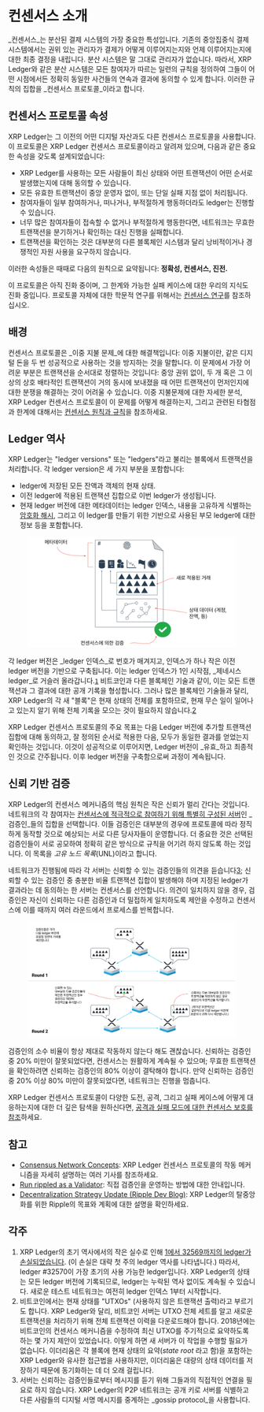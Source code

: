 # 컨센서스 소개

_컨센서스_는 분산된 결제 시스템의 가장 중요한 특성입니다. 기존의 중앙집중식 결제 시스템에서는 권위 있는 관리자가 결제가 어떻게 이루어지는지와 언제 이루어지는지에 대한 최종 결정을 내립니다. 분산 시스템은 말 그대로 관리자가 없습니다. 따라서, XRP Ledger와 같은 분산 시스템은 모든 참여자가 따르는 일련의 규칙을 정의하여 그들이 어떤 시점에서든 정확히 동일한 사건들의 연속과 결과에 동의할 수 있게 합니다. 이러한 규칙의 집합을 _컨센서스 프로토콜_이라고 합니다.

## 컨센서스  프로토콜 속성

XRP Ledger는 그 이전의 어떤 디지털 자산과도 다른 컨센서스 프로토콜을 사용합니다. 이 프로토콜은 XRP Ledger 컨센서스 프로토콜이라고 알려져 있으며, 다음과 같은 중요한 속성을 갖도록 설계되었습니다:

* XRP Ledger를 사용하는 모든 사람들이 최신 상태와 어떤 트랜잭션이 어떤 순서로 발생했는지에 대해 동의할 수 있습니다.&#x20;
* 모든 유효한 트랜잭션이 중앙 운영자 없이, 또는 단일 실패 지점 없이 처리됩니다.
* 참여자들이 일부 참여하거나, 떠나거나, 부적절하게 행동하더라도 ledger는 진행할 수 있습니다.
* 너무 많은 참여자들이 접속할 수 없거나 부적절하게 행동한다면, 네트워크는   무효한 트랜잭션을 분기하거나 확인하는 대신 진행을 실패합니다.
* 트랜잭션을 확인하는 것은 대부분의 다른 블록체인 시스템과 달리 낭비적이거나 경쟁적인 자원 사용을 요구하지 않습니다.

이러한 속성들은 때때로 다음의 원칙으로 요약됩니다: **정확성, 컨센서스, 진전.**

이 프로토콜은 아직 진화 중이며, 그 한계와 가능한 실패 케이스에 대한 우리의 지식도 진화 중입니다. 프로토콜 자체에 대한 학문적 연구를 위해서는 [컨센서스 연구](../consensus-protocol/undefined-4.md)를 참조하십시오.

## 배경

컨센서스 프로토콜은 _이중 지불 문제_에 대한 해결책입니다: 이중 지불이란, 같은 디지털 돈을 두 번 성공적으로 사용하는 것을 방지하는 것을 말합니다. 이 문제에서 가장 어려운 부분은 트랜잭션을 순서대로 정렬하는 것입니다: 중앙 권위 없이, 두 개 혹은 그 이상의 상호 배타적인 트랜잭션이 거의 동시에 보내졌을 때 어떤 트랜잭션이 먼저인지에 대한 분쟁을 해결하는 것이 어려울 수 있습니다. 이중 지불문제에 대한 자세한 분석, XRP Ledger 컨센서스 프로토콜이 이 문제를 어떻게 해결하는지, 그리고 관련된 타협점과 한계에 대해서는 [컨센서스 원칙과 규칙](../consensus-protocol/consensus-principles-and-rules.md)을 참조하세요.

## Ledger 역사

XRP Ledger는 "ledger versions" 또는 "ledgers"라고 불리는 블록에서 트랜잭션을 처리합니다. 각 ledger version은 세 가지 부분을 포함합니다:

* ledger에 저장된 모든 잔액과 객체의 현재 상태.
* 이전 ledger에 적용된 트랜잭션 집합으로 이번 ledger가 생성됩니다.
* 현재 ledger 버전에 대한 메타데이터는 ledger 인덱스, 내용을 고유하게 식별하는 [암호화 해시](https://en.wikipedia.org/wiki/Cryptographic\_hash\_function), 그리고 이 ledger를 만들기 위한 기반으로 사용된 부모 ledger에 대한 정보 등을 포함합니다.

<figure><img src="../../.gitbook/assets/Introduction to Consensus_1.png" alt=""><figcaption></figcaption></figure>

각 ledger 버전은 _ledger 인덱스_로 번호가 매겨지고, 인덱스가 하나 작은 이전 ledger 버전을 기반으로 구축됩니다. 이는 ledger 인덱스가 1인 시작점, _제네시스 ledger_로 거슬러 올라갑니다.[`1`](undefined.md#undefined-4) 비트코인과 다른 블록체인 기술과 같이, 이는 모든 트랜잭션과 그 결과에 대한 공개 기록을 형성합니다. 그러나 많은 블록체인 기술들과 달리, XRP Ledger의 각 새 "블록"은 현재 상태의 전체를 포함하므로, 현재 무슨 일이 일어나고 있는지 알기 위해 전체 기록을 모으는 것이 필요하지 않습니다.[2](undefined.md#undefined-4)

XRP Ledger 컨센서스 프로토콜의 주요 목표는 다음 Ledger 버전에 추가할 트랜잭션 집합에 대해 동의하고, 잘 정의된 순서로 적용한 다음, 모두가 동일한 결과를 얻었는지 확인하는 것입니다. 이것이 성공적으로 이루어지면, Ledger 버전이 _유효_하고 최종적인 것으로 간주됩니다. 이후 ledger 버전을 구축함으로써 과정이 계속됩니다.

## 신뢰 기반 검증

XRP Ledger의 컨센서스 메커니즘의 핵심 원칙은 작은 신뢰가 멀리 간다는 것입니다. 네트워크의 각 참여자는 [컨센서스에 적극적으로 참여하기 위해 특별히 구성된 서버](../../tutorials/rippled/rippled-1/rippled.md)인 _검증인_들의 집합을 선택합니다. 이들 검증인은 대부분의 경우에 프로토콜에 따라 정직하게 동작할 것으로 예상되는 서로 다른 당사자들이 운영합니다. 더 중요한 것은 선택된 검증인들이 서로 공모하여 정확히 같은 방식으로 규칙을 어기려 하지 않도록 하는 것입니다. 이 목록을 _고유 노드 목록_(UNL)이라고 합니다.

네트워크가 진행됨에 따라 각 서버는 신뢰할 수 있는 검증인들의 의견을 듣습니다[3](undefined.md#undefined-4); 신뢰할 수 있는 검증인 중 충분한 비율 트랜잭션 집합이 발생해야 하며 지정된 ledger가 결과라는 데 동의하는 한 서버는 컨센서스를 선언합니다. 의견이 일치하지 않을 경우, 검증인은 자신이 신뢰하는 다른 검증인과 더 밀접하게 일치하도록 제안을 수정하고 컨센서스에 이를 때까지 여러 라운드에서 프로세스를 반복합니다.

<figure><img src="../../.gitbook/assets/Introduction to Consensus_2.png" alt=""><figcaption></figcaption></figure>

검증인의 소수 비율이 항상 제대로 작동하지 않는다 해도 괜찮습니다. 신뢰하는 검증인 중 20% 미만이 잘못되었다면, 컨센서스는 원활하게 계속될 수 있으며; 무효한 트랜잭션을 확인하려면 신뢰하는 검증인의 80% 이상이 결탁해야 합니다. 만약 신뢰하는 검증인 중 20% 이상 80% 미만이 잘못되었다면, 네트워크는 진행을 멈춥니다.

XRP Ledger 컨센서스 프로토콜이 다양한 도전, 공격, 그리고 실패 케이스에 어떻게 대응하는지에 대한 더 깊은 탐색을 원하신다면, [공격과 실패 모드에 대한 컨센서스 보호를 참조](../consensus-protocol/consensus-protections-against-attacks-and-failure-modes.md)하세요.&#x20;

## 참고

* [Consensus Network Concepts](../consensus-protocol/): XRP Ledger 컨센서스 프로토콜의 작동 메커니즘을 자세히 설명하는 여러 기사를 참조하세요.&#x20;
* [Run rippled as a Validator](../../tutorials/rippled/rippled-1/rippled.md): 직접 검증인을 운영하는 방법에 대한 안내입니다.&#x20;
* [Decentralization Strategy Update (Ripple Dev Blog)](https://xrpl.org/blog/2017/decent-strategy-update.html): XRP Ledger의 탈중앙화를 위한 Ripple의 목표와 계획에 대한 설명을 확인하세요.

## 각주

1. XRP Ledger의 초기 역사에서의 작은 실수로 인해 [1에서 32569까지의 ledger가 손실되었습니다](http://web.archive.org/web/20171211225452/https://forum.ripple.com/viewtopic.php?f=2\&t=3613). (이 손실은 대략 첫 주의 ledger 역사를 나타냅니다.) 따라서, ledger #32570이 가장 초기의 사용 가능한 ledger입니다. XRP Ledger의 상태는 모든 ledger 버전에 기록되므로, ledger는 누락된 역사 없이도 계속될 수 있습니다. 새로운 테스트 네트워크는 여전히 ledger 인덱스 1부터 시작합니다.
2. 비트코인에서는 현재 상태를 "UTXOs" (사용하지 않은 트랜잭션 출력)라고 부르기도 합니다. XRP Ledger와 달리, 비트코인 서버는 UTXO 전체 세트를 알고 새로운 트랜잭션을 처리하기 위해 전체 트랜잭션 이력을 다운로드해야 합니다. 2018년에는 비트코인의 컨센서스 메커니즘을 수정하여 최신 UTXO를 주기적으로 요약하도록 하는 몇 가지 제안이 있었습니다. 이렇게 하면 새 서버가 이 작업을 수행할 필요가 없습니다. 이더리움은 각 블록에 현재 상태의 요약(_state root_ 라고 함)을 포함하는 XRP Ledger와 유사한 접근법을 사용하지만, 이더리움은 대량의 상태 데이터를 저장하기 때문에 동기화하는 데 더 오래 걸립니다.
3. 서버는 신뢰하는 검증인들로부터 메시지를 듣기 위해 그들과의 직접적인 연결을 필요로 하지 않습니다. XRP Ledger의 P2P 네트워크는 공개 키로 서버를 식별하고 다른 사람들의 디지털 서명 메시지를 중계하는 _gossip protocol_을 사용합니다.
